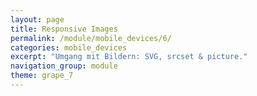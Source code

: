 ```yaml
---
layout: page
title: Responsive Images
permalink: /module/mobile_devices/6/
categories: mobile_devices
excerpt: "Umgang mit Bildern: SVG, srcset & picture."
navigation_group: module
theme: grape_7
---
```


